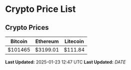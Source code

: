 # Crypto Price List

## Crypto Prices
| Bitcoin | Ethereum | Litecoin |
| ------- | -------- | -------- |
| $101465 | $3199.01 | $111.84 |
**Last Updated:** 2025-01-23 12:47 UTC
**Last Updated:** $DATE$
